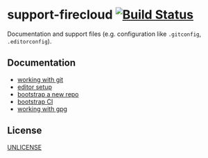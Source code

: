 # support-firecloud [![Build Status][2]][1]

Documentation and support files (e.g. configuration like `.gitconfig`, `.editorconfig`).


## Documentation

* [working with git](docs/working-with-git.md)
* [editor setup](docs/editor-setup.md)
* [bootstrap a new repo](docs/bootstrap-a-new-repo.md)
* [bootstrap CI](docs/bootstrap-ci.md)
* [working with gpg](docs/working-with-gpg.md)


## License

[UNLICENSE](UNLICENSE)


  [1]: https://travis-ci.org/tobiipro/support-firecloud
  [2]: https://travis-ci.org/tobiipro/support-firecloud.svg?branch=master
